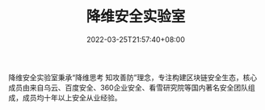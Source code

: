 ﻿---
weight: 
title: "降维安全实验室"
description: "降维安全实验室秉承“降维思考 知攻善防”理念，专注构建区块链安全生态，核心成员由来自乌云、百度安全、360企业安全、看雪研究院等国内著名安全团队组成，成员均十年以上安全从业经验"
date: 2022-03-25T21:57:40+08:00
lastmod: 2022-03-25T16:45:40+08:00
draft: false
authors: ["Metabd"]
featuredImage: "jiangweianquanshiyanshi.png"
link: ""
tags: ["安全机构","降维安全实验室"]
categories: ["navigation"]
navigation: ["安全机构"]
lightgallery: true
toc: true
pinned: false
recommend: false
recommend1: false
---
降维安全实验室秉承“降维思考 知攻善防”理念，专注构建区块链安全生态，核心成员由来自乌云、百度安全、360企业安全、看雪研究院等国内著名安全团队组成，成员均十年以上安全从业经验。
